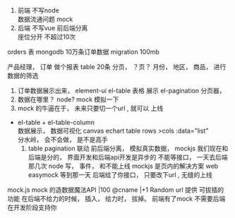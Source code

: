 1. 前端  不写node   
   数据流通问题
     mock 
2. 后端  不写vue 
   前后端分离  
   座位分开 不超过10次  

orders 表  mongodb  10万条订单数据
migration  100mb 

产品经理， 订单 做个报表 
table  20条 分页，  ？页？
月份， 地区， 商品， 进行数据的筛选 

1. 订单数据展示出来， element-ui 
   el-table 表格  展示
   el-pagination  分页器， 
2. 数据在哪里？ node? mock 模拟一下
3. mock 的牛逼在于， 未来只要切一个url , 就可以
   上线


-  el-table + el-table-column  
   数据展示， 数据可视化 canvas echart 
   table  rows >cols
   :data="list"  
   分水岭， 会不会做， 是不是高手
   1.  table  pagination 联动
       <!-- 数据的   ajax page   list 动起来了
         -->
       前后端分离，
       模拟真实数据， mockjs 
       我们现在和后端是分的， 界面开发和后端api开发是异步的
       不能等接口， 一天去后端那几次
       node 写， 事件， 和不能上线 
       mockjs 是页内的解决方案   web easymock 
       等到那一天 后端给了你接口， 只要改下url , 无缝的上线

mock.js 
mock 的造数据魔法API   |100
@cname |+1 Random 
url  提供 
可拔插的功能 在后端不给力的时候， 插入，
给力时， 拔掉。 
前端有了mock  不需要后端在开发阶段支持你